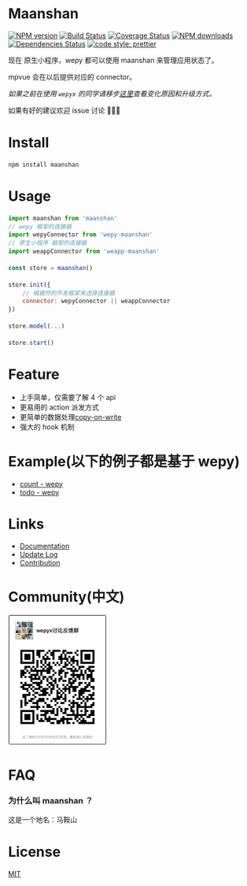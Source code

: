 # Maanshan
[![NPM version](https://img.shields.io/npm/v/maanshan.svg?style=flat)](https://npmjs.org/package/maanshan)
[![Build Status](https://travis-ci.org/tolerance-go/maanshan.svg?branch=master)](https://travis-ci.org/tolerance-go/maanshan)
[![Coverage Status](https://coveralls.io/repos/github/tolerance-go/maanshan/badge.svg?branch=master)](https://coveralls.io/github/tolerance-go/maanshan?branch=master)
[![NPM downloads](http://img.shields.io/npm/dm/maanshan.svg?style=flat)](https://npmjs.org/package/maanshan)
[![Dependencies Status](https://david-dm.org/tolerance-go/maanshan/status.svg)](https://david-dm.org/tolerance-go/maanshan)
[![code style: prettier](https://img.shields.io/badge/code_style-prettier-ff69b4.svg)](https://github.com/prettier/prettier)

现在 原生小程序，wepy 都可以使用 maanshan 来管理应用状态了。

mpvue 会在以后提供对应的 connector。

*如果之前在使用 `wepyx` 的同学请移步[这里](https://github.com/tolerance-go/wepyx/blob/master/docs/WEPYX.md)查看变化原因和升级方式。*

如果有好的建议欢迎 issue 讨论 👏👏👏

# Install
```zsh
npm install maanshan
```

# Usage
```js
import maanshan from 'maanshan'
// wepy 框架的连接器
import wepyConnector from 'wepy-maanshan'
// 原生小程序 框架的连接器
import weappConnector from 'weapp-maanshan'

const store = maanshan()

store.init({
    // 根据你的开发框架来选择连接器
    connector: wepyConnector || weappConnector
})

store.model(...)

store.start()
```

# Feature

- 上手简单，仅需要了解 4 个 api
- 更易用的 action 派发方式
- 更简单的数据处理[copy-on-write](https://en.wikipedia.org/wiki/Copy-on-write)
- 强大的 hook 机制

# Example(以下的例子都是基于 wepy)

- [count - wepy](https://github.com/tolerance-go/wepyx/tree/master/examples/count)
- [todo - wepy](https://github.com/tolerance-go/wepyx/tree/master/examples/todo)

# Links

- [Documentation](https://github.com/tolerance-go/wepyx/tree/master/docs/README.md)
- [Update Log](https://github.com/tolerance-go/wepyx/tree/master/docs/UPDATELOG.md)
- [Contribution](https://github.com/tolerance-go/blog/issues/1#issue-313932480)

# Community(中文)

<img src='./assets/WechatIMG1585.jpeg' width='200'>

# FAQ

### 为什么叫 maanshan ？
这是一个地名：马鞍山


# License
[MIT](https://tldrlegal.com/license/mit-license)

